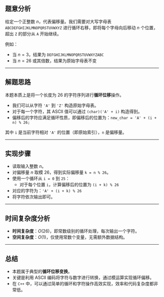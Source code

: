 
## 题意分析

给定一个正整数 $n$，代表偏移量。我们需要对大写字母表 `ABCDEFGHIJKLMNOPQRSTUVWXYZ` 进行循环右移，即将每个字母向后移动 $n$ 个位置，超出 `Z` 的部分从 `A` 开始继续。

例如：

- 当 $n = 3$，结果为 `DEFGHIJKLMNOPQRSTUVWXYZABC`
- 当 $n = 26$ 或其倍数，结果为原始字母表不变

---

## 解题思路

本题本质上是将一个长度为 $26$ 的字符序列进行**循环位移**操作。

- 我们可以从字符 `'A'` 到 `'Z'` 构造原始字母表。
- 对于每一个字符，其 ASCII 值可以通过 `(char)('A' + i)` 构造得到。
- 偏移后的字符应满足循环性质，即偏移后的位置为：`new_char = 'A' + (i + n) % 26;`

其中 `i` 是当前字符相对 `'A'` 的位置（即原始索引），`n` 是偏移量。

---

## 实现步骤

- 读取输入整数 $n$。
- 对偏移量 $n$ 取模 26，得到实际偏移量 `k = n % 26`。
- 使用一个循环从 `i = 0` 到 `25`：
    - 对于每个位置 `i`，计算偏移后的位置为 `(i + k) % 26`
- 对应的字符为：`'A' + (i + k) % 26`
- 将字符依次输出即可。


---

## 时间复杂度分析

- **时间复杂度**：$O(26)$，即常数级别的循环处理，每次输出一个字符。
- **空间复杂度**：$O(1)$，仅使用常数个变量，无需额外数据结构。

---

## 总结

- 本题属于典型的**循环位移变换**。
- 关键是利用 ASCII 编码将字符与数字进行转换，通过模运算实现循环偏移。
- 在 `C++` 中，可以通过简单的循环和字符操作高效实现，效率和代码复杂度都非常低。

